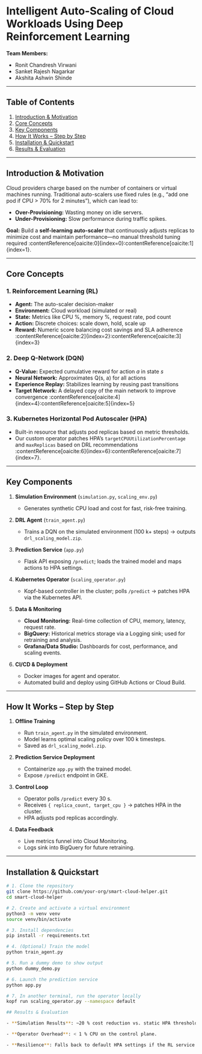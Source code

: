 # Intelligent Auto-Scaling of Cloud Workloads Using Deep Reinforcement Learning

**Team Members:**  
- Ronit Chandresh Virwani  
- Sanket Rajesh Nagarkar  
- Akshita Ashwin Shinde  

---

## Table of Contents

1. [Introduction & Motivation](#introduction--motivation)  
2. [Core Concepts](#core-concepts)  
3. [Key Components](#key-components)  
4. [How It Works – Step by Step](#how-it-works--step-by-step)  
5. [Installation & Quickstart](#installation--quickstart)  
6. [Results & Evaluation](#results--evaluation)   

---

## Introduction & Motivation

Cloud providers charge based on the number of containers or virtual machines running. Traditional auto-scalers use fixed rules (e.g., “add one pod if CPU > 70% for 2 minutes”), which can lead to:

- **Over-Provisioning:** Wasting money on idle servers.  
- **Under-Provisioning:** Slow performance during traffic spikes.  

**Goal:** Build a **self-learning auto-scaler** that continuously adjusts replicas to minimize cost and maintain performance—no manual threshold tuning required :contentReference[oaicite:0]{index=0}:contentReference[oaicite:1]{index=1}.

---

## Core Concepts

### 1. Reinforcement Learning (RL)  
- **Agent:** The auto-scaler decision-maker  
- **Environment:** Cloud workload (simulated or real)  
- **State:** Metrics like CPU %, memory %, request rate, pod count  
- **Action:** Discrete choices: scale down, hold, scale up  
- **Reward:** Numeric score balancing cost savings and SLA adherence :contentReference[oaicite:2]{index=2}:contentReference[oaicite:3]{index=3}  

### 2. Deep Q-Network (DQN)  
- **Q-Value:** Expected cumulative reward for action *a* in state *s*  
- **Neural Network:** Approximates Q(s, a) for all actions  
- **Experience Replay:** Stabilizes learning by reusing past transitions  
- **Target Network:** A delayed copy of the main network to improve convergence :contentReference[oaicite:4]{index=4}:contentReference[oaicite:5]{index=5}  

### 3. Kubernetes Horizontal Pod Autoscaler (HPA)  
- Built-in resource that adjusts pod replicas based on metric thresholds.  
- Our custom operator patches HPA’s `targetCPUUtilizationPercentage` and `maxReplicas` based on DRL recommendations :contentReference[oaicite:6]{index=6}:contentReference[oaicite:7]{index=7}.

---

## Key Components

1. **Simulation Environment** (`simulation.py`, `scaling_env.py`)  
   - Generates synthetic CPU load and cost for fast, risk-free training.  

2. **DRL Agent** (`train_agent.py`)  
   - Trains a DQN on the simulated environment (100 k+ steps) → outputs `drl_scaling_model.zip`.  

3. **Prediction Service** (`app.py`)  
   - Flask API exposing `/predict`; loads the trained model and maps actions to HPA settings.  

4. **Kubernetes Operator** (`scaling_operator.py`)  
   - Kopf-based controller in the cluster; polls `/predict` → patches HPA via the Kubernetes API.  

5. **Data & Monitoring**  
   - **Cloud Monitoring:** Real-time collection of CPU, memory, latency, request rate.  
   - **BigQuery:** Historical metrics storage via a Logging sink; used for retraining and analysis.  
   - **Grafana/Data Studio:** Dashboards for cost, performance, and scaling events.  

6. **CI/CD & Deployment**  
   - Docker images for agent and operator.  
   - Automated build and deploy using GitHub Actions or Cloud Build.

---

## How It Works – Step by Step

1. **Offline Training**  
   - Run `train_agent.py` in the simulated environment.  
   - Model learns optimal scaling policy over 100 k timesteps.  
   - Saved as `drl_scaling_model.zip`.  

2. **Prediction Service Deployment**  
   - Containerize `app.py` with the trained model.  
   - Expose `/predict` endpoint in GKE.  

3. **Control Loop**  
   - Operator polls `/predict` every 30 s.  
   - Receives `{ replica_count, target_cpu }` → patches HPA in the cluster.  
   - HPA adjusts pod replicas accordingly.  

4. **Data Feedback**  
   - Live metrics funnel into Cloud Monitoring.  
   - Logs sink into BigQuery for future retraining.  

---

## Installation & Quickstart

```bash
# 1. Clone the repository
git clone https://github.com/your-org/smart-cloud-helper.git
cd smart-cloud-helper

# 2. Create and activate a virtual environment
python3 -m venv venv
source venv/bin/activate

# 3. Install dependencies
pip install -r requirements.txt

# 4. (Optional) Train the model
python train_agent.py

# 5. Run a dummy demo to show output
python dummy_demo.py

# 6. Launch the prediction service
python app.py

# 7. In another terminal, run the operator locally
kopf run scaling_operator.py --namespace default

## Results & Evaluation

- **Simulation Results**: ~20 % cost reduction vs. static HPA thresholds, with stable response times.

- **Operator Overhead**: < 1 % CPU on the control plane.

- **Resilience**: Falls back to default HPA settings if the RL service is unavailable 



